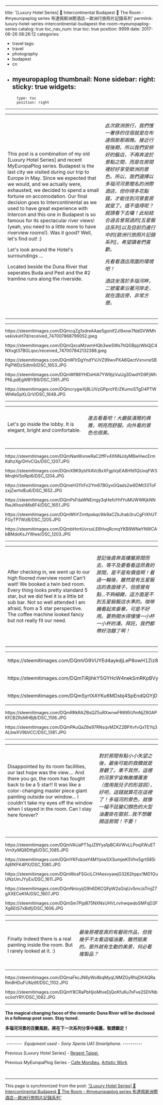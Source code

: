 
---
title: '[Luxury Hotel Series] 🏩 Intercontinental Budapest 🏩 The Room - #myeuropaplog series 布達佩斯洲際酒店－歐洲行旅照片記錄系列'
permlink: luxury-hotel-series-intercontinental-budapest-the-room-myeuropaplog-series
catalog: true
toc_nav_num: true
toc: true
position: 9999
date: 2017-06-26 08:26:12
categories:
- travel
tags:
- travel
- photography
- budapest
- cn
- myeuropaplog
thumbnail: None
sidebar:
    right:
        sticky: true
widgets:
    -
        type: toc
        position: right
---


<html>
<table><tr>
<td><p>This post is a combination of my old [Luxury Hotel Series] and recent MyEuropaPlog series. Budapest is the last city we visited during our trip to Europe in May. Since we expected that we would, and we actually were, exhausted, we decided to spend a small fortune on accomodation. Our final decision goes to Intercontinental as we used to have great experience with Intercon and this one in Budapest is so famous for its spectacular river views! (yeah, you need to a little more to have riverview rooms!). Was it good? Well, let's find out! :)</p><p>
Let's look around the Hotel's surroundings ... </p><p>Located beside the Duna River that seperates Buda and Pest and the #2 tramline runs along the riverside.</p></td>
<td><h6><p>此次歐洲旅行，我們惟一奢侈的住宿就是在布達佩斯那兩晚。接近行程後期，所以我們安排好的飯店，不再奔波於景點之間，而是在房間裡好好享受歐洲的景色。所以，我們選擇以多瑙河河景聞名的洲際酒店，但你得多花點錢，才能住到河景套房就是了。值不值得呢？就請看下去囉！此帖結合過去曾寫過的[五星飯店系列]以及目前仍進行中的[歐洲行旅照片記錄系列]，希望讀者們喜歡。
</p><p>先看看酒店周圍的環境吧！</p><p>
酒店坐落於多瑙河畔，二號電車沿著河岸走，就在酒店旁，非常方便。</p></h6></td>
</tr></table><hr>
<p>https://steemitimages.com/DQmcqZg1sdreAAae5gonif2Ji9xow7NdGVWMhvekivkxH7d/received_747007868799052.jpeg</p>
<p>https://steemitimages.com/DQmQxcaMzwmHQb3weSWs7hQGBpjzWbQjC4NXxgt37BGLqoc/received_747007842132388.jpeg</p>
<p>https://steemitimages.com/DQmW1rDgYndYVJVZ99wvPXA6QectVxnvneSBPqPWDzSdtm9/DSC_1653.JPG</p>
<p>https://steemitimages.com/DQmWf88YHDxHiA7YW9jzVuUg3DwdYD9FjWhPNLpdEgWBYB9/DSC_1391.JPG</p>
<p>https://steemitimages.com/DQmcrygwXj8LUVzGPproYErZKumoSTgD4PTWWhKe5pXLGrV/DSC_1648.JPG</p>
<hr><table><tr>
<td><p>Let's go inside the lobby. It is elegant, bright and comfortable.
</p></td>
<td><h6><p>進去看看吧！大廳裝潢簡約典雅，明亮而舒服。向外看的景色也很美。</p></h6></td>
</tr></table>
<p>https://steemitimages.com/DQmNanWxnwRaC2ffFv4XNNJdyMBwHwcErmKdhzXgrDHvCQs/DSC_1207.JPG</p>
<p>https://steemitimages.com/DQmX9K9ybfXAVcBxXFgpVpEA8Hfd1QUoqFW3MnqhV5oRpi6/DSC_1204.JPG</p>
<p>https://steemitimages.com/DQmeH311rFn2Ym67BGyxGQads2w6DMt33ToFzxjZwrhdEu6/DSC_1652.JPG</p>
<p>https://steemitimages.com/DQmPsFdaWNEmgy3qHefoYhfYuMUWWKjkNNRwJKhsshMs6F4/DSC_1651.JPG</p>
<p>https://steemitimages.com/DQmWhYZmttpskqc9ik9aCZkJhab3ruCgFtXhUTFGyTP7WzB/DSC_1205.JPG</p>
<p>https://steemitimages.com/DQmbHnrtUvrsxLE6HvqRcmqYKB9WNeYNWCAbBMdoKsJYWwe/DSC_1203.JPG</p>
<hr><table><tr>
<td><p>After checking in, we went up to our high floored riverview room! Can't wait! We booked a twin bed room. Every thing looks pretty standard 5 star, but we did feel it is a little bit sub bar. Not so well attended I am afraid, from a 5 star perspective. The coffee machine looked fancy but not really fit our need. </p></td>
<td><h6><p>登記後直奔高樓層房間而去，等不及要看看這昂貴的房間，是不是有價值啊！看過一輪後，雖然是有五星飯店的表面樣子，但感覺有點...不夠細緻，這方面是不到五星級飯店水準的。咖啡機看起來豪華，可是不好用。要熱開水得慢慢一小杯一小杯的湊。拜託，我們都帶好泡麵了啊！</p></h6></td>
</tr></table>
<table>
<tr><td>
<p>https://steemitimages.com/DQmVG9VUYEd4aykdjLeP8owH1Ziz8umac4xYYgvwRbhDvMc/DSC_1083.JPG</p></td>
<td><p>https://steemitimages.com/DQmZjzQ6HBeV7bmSyFbw91pUgoPqSJFY79vmXpepQhYxkNe/DSC_1084.JPG</p></td></tr>
<tr><td>
<p>https://steemitimages.com/DQmTiRjihkY5GYHcW4nekSmRKpBVydRJRyBtHQANGDcgtmQ/DSC_1081.JPG</p></td>
<td><p>https://steemitimages.com/DQmZgKtaXQt4nF4dHAxjg4u86R98kXb3NdRivzvmhJhYeaF/DSC_1086.JPG</p>
</td></tr>
<tr><td><p>https://steemitimages.com/DQmSyrtXAYKu6MDsbj4SpEndQGYjD7Fvdm4W5wXjJX8eANp/DSC_1078.JPG</p></td>
<td><p>https://steemitimages.com/DQmQ3gPBVGPFHSCgDXQonr7XSbGjsZKR3KLcqiUrC2c7J1c/DSC_1087.JPG</p></td></td></tr></table>
<p>https://steemitimages.com/DQmRRkRAZBsQZ5uRXwnwFR695UfmNjZ8GAPKfCBZRsMHBj8/DSC_1106.JPG</p>
<p>https://steemitimages.com/DQmPAuQaZ6e97RNsqvMZKZ2BPXvfvQxTEYq3ALbwXV9bVCC/DSC_1381.JPG</p>
<hr>
<table><tr>
<td><p>Disappointed by its room facilities, our last hope was the view.... And there you go, the room has fought back to be a 5 star!! It was like a color-changing master piece giant painting outside our window... I couldn't take my eyes off the window when I stayed in the room. Can I stay here forever?
</p></td>
<td><h6><p>對於房間有點小小失望之後，最後可能的救贖就是景觀了。果不其然，這裡的河景宇宙無敵爆厲害（借用我兒子的形容詞），好吧，這錢就算花在這裡了！多瑙河的景色，就像一幅不廷變幻顏色的大型油畫掛在窗前...我不想離開這房間！不要！</p></h6></td>
</tr></table>
<p>https://steemitimages.com/DQmVAUaPT1qJZ9Yya1pBCAVWvLLPoqXWuETVmXyMQ8Dtfg6/DSC_1085.JPG</p>
<p>https://steemitimages.com/DQmYKFobzeY4MYpiwSX3umjwK5Vhv5grtS85iAj8fKFK4PX/DSC_1080.JPG</p>
<p>https://steemitimages.com/DQmWosFSGciLCHAesvyawjG3262hppc1MD1GuUNzUmJYyEx/DSC_1611.JPG</p>
<p>https://steemitimages.com/DQmNnixyijG9h6DKCQFpW2sGiqUv5mrJsTmjZ7gXXECeKfA/DSC_1607.JPG</p>
<p>https://steemitimages.com/DQmSm7PjpB75NXNsUHVLnvhwqwdoSMFqD2FXg6EtS7xBdfj/DSC_1606.JPG</p>
<hr>
<table><tr>
<td><p>Finally indeed there is a real painting inside the room. But I rarely looked at it. :)
</p></td>
<td><h6><p>最後房裡是真的有藝術作品，但我幾乎不太看這幅油畫，雖然挺美的。窗外就有生動的美景，何必看複製品？</p></h6></td>
</tr></table>
<p>https://steemitimages.com/DQmaFkcJN6yWo8kqMyqLNMZGyRfojDKAQRaRm8HDuFUNz6f/DSC_1102.JPG</p>
<p>https://steemitimages.com/DQmY8CRaPbHjioMtveDjQoKfuKu7nFve2SDVNbociiotYRY/DSC_1082.JPG</p>
<hr>
<h4><p>The magical changing faces of the romantic Duna River will be disclosed in a followup post soon. Stay tuned.</p>
<p>多瑙河河景的百變風貌，將在下一次系列分享中揭露，敬請鎖定！</p></h4>
<hr>
<p>&nbsp;<em>-------- &nbsp;Equipment used - Sony Xperia UA1 Smartphone. ----------</em>&nbsp;</p>
<p>Previous [Luxury Hotel Series] - <a href="https://steemit.com/photography/@deanliu/luxury-hotel-series-regent-taipei-part-3-lights-and-shadows-and-a-secret-garden-part-3">Regent Taipei&nbsp;</a></p>
<p>Previous MyEuropaPlog Series - <a href="https://steemit.com/travel/@deanliu/cafe-mondieu-bratislava-myeuropaplog-series">Cafe Mondieu</a>, <a href="https://steemit.com/art/@deanliu/2-artistic-works-mini-series-of-my-europe-trip-myeuropaplog-series">Artistic Work</a></p>
<p><br></p>
</html>

- - -

This page is synchronized from the post: ['[Luxury Hotel Series] 🏩 Intercontinental Budapest 🏩 The Room - #myeuropaplog series 布達佩斯洲際酒店－歐洲行旅照片記錄系列'](https://steemit.com/@deanliu/luxury-hotel-series-intercontinental-budapest-the-room-myeuropaplog-series)
